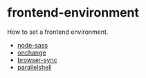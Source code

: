 # frontend-environment
How to set a frontend environment.

- [node-sass](https://www.npmjs.com/package/node-sass)
- [onchange](https://www.npmjs.com/package/onchange)
- [browser-sync](https://www.npmjs.com/package/browser-sync)
- [parallelshell](https://www.npmjs.com/package/parallelshell)


